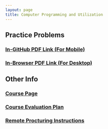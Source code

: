 ```yaml
---
layout: page
title: Computer Programming and Utilization
---
```

## Practice Problems
<h3 style="color: rgb(245,106,106,0.9);"><a href="https://github.com/paramrathour/CS-101/blob/main/Problems.pdf">In-GitHub PDF Link (For Mobile)</a></h3>
<h3 style="color: rgb(245,106,106,0.9);"><a href="https://paramrathour.github.io/CS-101/Problems.pdf">In-Browser PDF Link (For Desktop)</a></h3>

## Other Info
<h3 style="color: rgb(245,106,106,0.9);"><a href="https://cs101.bodhi.cse.iitb.ac.in/">Course Page</a></h3>
<h3 style="color: rgb(245,106,106,0.9);"><a href="https://bit.ly/cs101-2020-eval">Course Evaluation Plan</a></h3>
<h3 style="color: rgb(245,106,106,0.9);"><a href="https://docs.google.com/document/d/1ol1VVWZO-dCnRyRZQIWu1nSzI0R5eyXM2aP_nTiSaJw/edit?usp=sharing">Remote Procturing Instructions</a></h3>